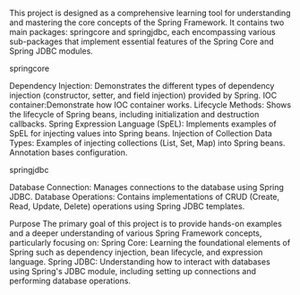 This project is designed as a comprehensive learning tool for understanding and mastering the core concepts of the Spring Framework.
It contains two main packages: springcore and springjdbc, each encompassing various sub-packages that implement essential features of the Spring Core and Spring JDBC modules.

springcore

Dependency Injection: Demonstrates the different types of dependency injection (constructor, setter, and field injection) provided by Spring.
IOC container:Demonstrate how IOC container works.
Lifecycle Methods: Shows the lifecycle of Spring beans, including initialization and destruction callbacks.
Spring Expression Language (SpEL): Implements examples of SpEL for injecting values into Spring beans.
Injection of Collection Data Types: Examples of injecting collections (List, Set, Map) into Spring beans.
Annotation bases configuration.


springjdbc

Database Connection: Manages connections to the database using Spring JDBC.
Database Operations: Contains implementations of CRUD (Create, Read, Update, Delete) operations using Spring JDBC templates.

Purpose
The primary goal of this project is to provide hands-on examples and a deeper understanding of various Spring Framework concepts, particularly focusing on:
Spring Core: Learning the foundational elements of Spring such as dependency injection, bean lifecycle, and expression language.
Spring JDBC: Understanding how to interact with databases using Spring's JDBC module, including setting up connections and performing database operations.
